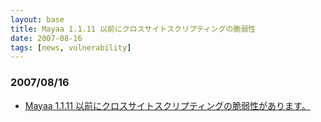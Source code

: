 ```yaml
---
layout: base
title: Mayaa 1.1.11 以前にクロスサイトスクリプティングの脆弱性
date: 2007-08-16 
tags: [news, vulnerability]
---
```


### 2007/08/16
* [Mayaa 1.1.11 以前にクロスサイトスクリプティングの脆弱性があります。](./vulnerability20070816.html)
